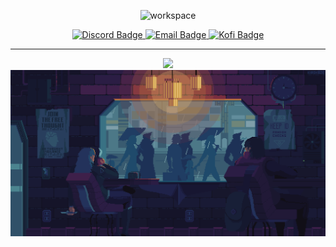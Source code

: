 <div align="center">

  ![workspace](https://cdn.discordapp.com/attachments/1118260575990972507/1135022074218418226/workplace.png)
</div>

<div align="center">
  <a href="https://discordapp.com/users/1098339239432835162">
    <img src="https://img.shields.io/badge/discord-black?style=for-the-badge&logo=discord&logoColor=blue" alt="Discord Badge">
  </a>
  
  <a href="mailto:solanaceae@duck.com">
    <img src="https://img.shields.io/badge/gmail-black?style=for-the-badge&logo=Gmail&logoColor=skyblue" alt="Email Badge">
  </a>

  <a href="https://ko-fi.com/solanaceae">
    <img src="https://img.shields.io/badge/Ko--fi-black?style=for-the-badge&logo=ko-fi&logoColor=pink" alt="Kofi Badge">
  </a>
</div>

---
<div id="tools" align="center">
  <img src="https://github.com/dekrypted/dekrypted/blob/output/github-contribution-grid-snake-dark.svg#gh-dark-mode-only"/>
</div>
<div align="center">
  <img src="https://github.com/HawksDev/HawksDev/blob/main/SociableCleanErmine-max-1mb.gif" width="850">
</div>
